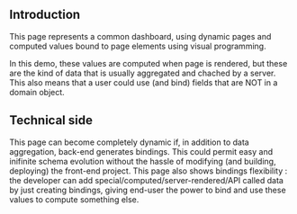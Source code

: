 ## Introduction

This page represents a common dashboard, using dynamic pages and computed values bound to page elements using visual programming.

In this demo, these values are computed when page is rendered, but these are the kind of data that is usually aggregated and chached by a server. This also means that a user could use (and bind) fields that are NOT in a domain object.

## Technical side

This page can become completely dynamic if, in addition to data aggregation, back-end generates bindings. This could permit easy and inifinite schema evolution without the hassle of modifying (and building, deploying) the front-end project.
This page also shows bindings flexibility : the developer can add special/computed/server-rendered/API called data by just creating bindings, giving end-user the power to bind and use these values to compute something else.
